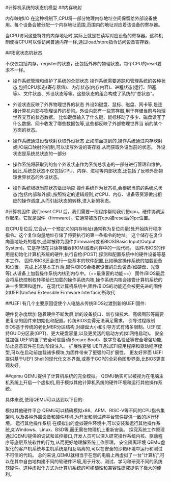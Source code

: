 #计算机系统的状态机模型
##内存映射
   
   
 内存映射I/O 在这种机制下,CPU将一部分物理内存地址空间保留给外部设备使用。每个设备会被分配一个内存地址范围,范围内的地址对应着该设备的寄存器。


 当CPU访问这些特殊的内存地址时,实际上就是在读写对应设备的寄存器。这种机制使得CPU可以像访问普通内存一样,通过load/store指令访问设备寄存器。

##拓宽状态机状态

不仅仅包括内存，register的状态，还包括外界的物理状态。每个CPU的reset要求不一样。

- 操作系统管理和维护了系统的全部状态 操作系统需要追踪和管理系统的各种状态,包括CPU状态(寄存器值)、内存状态(内存内容)、进程状态(运行、阻塞等)、文件状态、外设状态等等。这些状态的组合构成了系统的"总状态"。


- 外设状态反映了外界物理世界的状态 外设如键盘、鼠标、磁盘、网卡等,是连接计算机内部与物理世界的桥梁。外设内部有一些寄存器,用于存储当前与物理世界交互的状态数据。 比如键盘输入了什么键、鼠标移动了多少、磁盘读写了什么数据、网卡收发了哪些数据包等,这些都反映了外部物理世界当
前的某个方面的状态。

- 操作系统通过设备映射获取外设状态 正如前面提到的,操作系统通过内存映射或I/O端口映射的机制,可以读写外设的寄存器,从而获取外设当前的状态。
外设状态是系统总状态的一部分

- 操作系统将获取到的各个外设状态作为系统总状态的一部分进行管理和维护。因此,系统总状态不仅包括CPU、内存、进程等内部状态,还包括了反映外部物理世界状态的外设状态。

- 操作系统根据当前状态做出响应 操作系统作为状态机,会根据当前的系统总状态(包括内部和外部),按照特定的逻辑规则,对CPU、内存、设备等资源做出相应的操作调度,从而引起状态的转移,进入新的状态。


#计算机固件
我们reset CPU 后，我们需要一段程序帮助我们把cpu，硬件协调运作起来。它就是固件（firmware）。它通常被放在cpu被reset后的pc位置。

在CPU复位后,它会从一个预定义的内存地址(通常称为复位向量)处开始执行程序指令。这个复位向量地址存储了将要执行的第一条指令的地址。
这个储存在复位向量地址处的程序,通常被称为固件(firmware)或者BIOS(Basic Input/Output System)。它是存储在只读存储器(ROM)或者闪存中的一段代码。
固件/BIOS的作用是初始化计算机系统的硬件,执行自检(POST),探测和配置系统中的硬件设备等基本工作。
固件/BIOS还会进行一些基本的软件配置,比如确定操作系统的加载设备和位置。
完成上述基本工作后,固件/BIOS会根据设置的启动设备(如硬盘、光驱等),从设备上加载操作系统内核到内存中。（==最重要的功能==）
固件/BIOS最后会将系统控制权转移给已加载的操作系统内核,操作系统内核会接管计算机系统的进一步管理和运作。
在现代计算机系统中,固件/BIOS的功能还会被更先进的固件如UEFI(Unified Extensible Firmware Interface)所取代

##UEFI
有几个主要原因促使个人电脑从传统BIOS过渡到新的UEFI固件:

硬件复杂度增加 随着硬件不断发展,新的设备接口、新存储技术、高级图形等需要更复杂的固件来初始化和配置。传统BIOS变得无法满足需求。
引导过程限制 BIOS基于传统的老化MBR分区结构,对硬盘大小和引导方式有诸多限制。UEFI支持GUID分区表(GPT)、更大硬盘容量,以及更灵活的启动方式(如网络启动)。
安全性加强 UEFI内置了安全可信启动(Secure Boot)、数字签名验证等安全增强功能,防止恶意软件在启动阶段注入。
扩展性更强 UEFI通过EFI应用程序和驱动程序模型,可以在启动前加载诸多模块,为固件带来了更强的可扩展性。
更友好界面 UEFI提供基于UEFI Shell的现代化文本界面,或基于GOP的全彩色图形界面,比BIOS更直观友好。

##qemu
QEMU提供了计算机系统的完全模拟。
QEMU确实可以被视为在电脑主机系统上开启一个虚拟机,用于模拟其他计算机系统的硬件环境和运行其他操作系统。

具体来说,使用QEMU可以达到以下目的:

模拟其他硬件平台 QEMU可以精确模拟x86、ARM、RISC-V等不同的CPU指令集架构,以及各种外围设备和硬件环境,为开发和测试跨平台软件提供一致的运行环境。
运行其他操作系统 在模拟出的虚拟硬件环境中,可以安装和运行其他操作系统,如Windows、Linux、BSD等,而无需在物理机上重新安装。
探究系统工作原理 通过QEMU提供的调试和监控接口,开发人员可以深入研究操作系统内核、驱动程序等底层系统软件的行为,从而更好地理解系统工作原理。
安全隔离环境 QEMU虚拟化的客户机系统与主机系统是相互隔离的,可以在安全的沙箱环境中运行和测试不可信的代码。
总的来说,QEMU就相当于在您的电脑上再虚拟了一台"计算机",可以在其中自由地构建不同的软硬件环境,用于开发、测试、学习和研究不同的系统软硬件。这种虚拟化方式为计算机系统的可移植性和兼容性研究提供了极大的便利。

